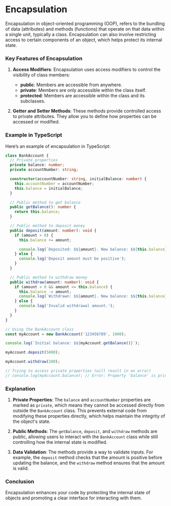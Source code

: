 # Encapsulation

Encapsulation in object-oriented programming (OOP), refers to the bundling of data (attributes) and methods (functions) that operate on that data within a single unit, typically a class. Encapsulation can also involve restricting access to certain components of an object, which helps protect its internal state.

### Key Features of Encapsulation

1. **Access Modifiers**: Encapsulation uses access modifiers to control the visibility of class members:

   - **public**: Members are accessible from anywhere.
   - **private**: Members are only accessible within the class itself.
   - **protected**: Members are accessible within the class and its subclasses.

2. **Getter and Setter Methods**: These methods provide controlled access to private attributes. They allow you to define how properties can be accessed or modified.

### Example in TypeScript

Here’s an example of encapsulation in TypeScript:

```typescript
class BankAccount {
  // Private properties
  private balance: number;
  private accountNumber: string;

  constructor(accountNumber: string, initialBalance: number) {
    this.accountNumber = accountNumber;
    this.balance = initialBalance;
  }

  // Public method to get balance
  public getBalance(): number {
    return this.balance;
  }

  // Public method to deposit money
  public deposit(amount: number): void {
    if (amount > 0) {
      this.balance += amount;

      console.log(`Deposited: $${amount}. New balance: $${this.balance}`);
    } else {
      console.log('Deposit amount must be positive');
    }
  }

  // Public method to withdraw money
  public withdraw(amount: number): void {
    if (amount > 0 && amount <= this.balance) {
      this.balance -= amount;
      console.log(`Withdrawn: $${amount}. New balance: $${this.balance}`);
    } else {
      console.log('Invalid withdrawal amount.');
    }
  }
}

// Using the BankAccount class
const myAccount = new BankAccount('123456789', 1000);

console.log(`Initial balance: $${myAccount.getBalance()}`);

myAccount.deposit(5000);

myAccount.withdraw(200);

// Trying to access private properties (will result in an error)
// console.log(myAccount.balance); // Error: Property 'balance' is private and only accessible within class 'BankAccount'.
```

### Explanation

1. **Private Properties**: The `balance` and `accountNumber` properties are marked as `private`, which means they cannot be accessed directly from outside the `BankAccount` class. This prevents external code from modifying these properties directly, which helps maintain the integrity of the object's state.

2. **Public Methods**: The `getBalance`, `deposit`, and `withdraw` methods are public, allowing users to interact with the `BankAccount` class while still controlling how the internal state is modified.

3. **Data Validation**: The methods provide a way to validate inputs. For example, the `deposit` method checks that the amount is positive before updating the balance, and the `withdraw` method ensures that the amount is valid.

### Conclusion

Encapsulation enhances your code by protecting the internal state of objects and promoting a clear interface for interacting with them.
